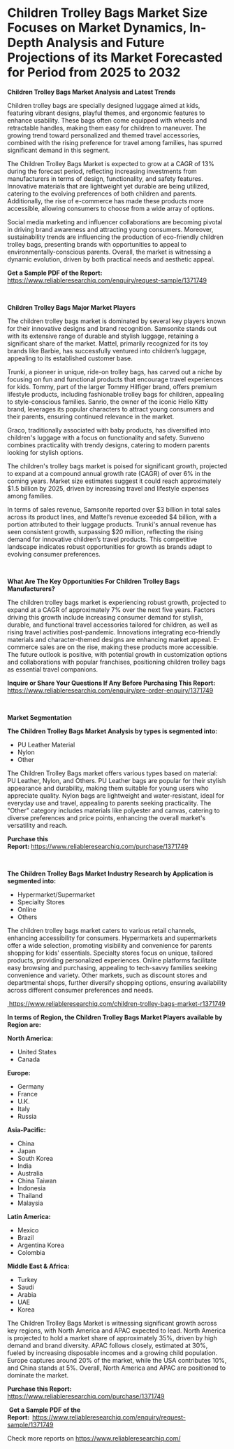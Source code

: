 <p><h1>Children Trolley Bags Market Size Focuses on Market Dynamics, In-Depth Analysis and Future Projections of its Market Forecasted for Period from 2025 to 2032</h1></p><p><strong>Children Trolley Bags Market Analysis and Latest Trends</strong></p>
<p><p>Children trolley bags are specially designed luggage aimed at kids, featuring vibrant designs, playful themes, and ergonomic features to enhance usability. These bags often come equipped with wheels and retractable handles, making them easy for children to maneuver. The growing trend toward personalized and themed travel accessories, combined with the rising preference for travel among families, has spurred significant demand in this segment.</p><p>The Children Trolley Bags Market is expected to grow at a CAGR of 13% during the forecast period, reflecting increasing investments from manufacturers in terms of design, functionality, and safety features. Innovative materials that are lightweight yet durable are being utilized, catering to the evolving preferences of both children and parents. Additionally, the rise of e-commerce has made these products more accessible, allowing consumers to choose from a wide array of options. </p><p>Social media marketing and influencer collaborations are becoming pivotal in driving brand awareness and attracting young consumers. Moreover, sustainability trends are influencing the production of eco-friendly children trolley bags, presenting brands with opportunities to appeal to environmentally-conscious parents. Overall, the market is witnessing a dynamic evolution, driven by both practical needs and aesthetic appeal.</p></p>
<p><strong>Get a Sample PDF of the Report:&nbsp;</strong> <a href="https://www.reliableresearchiq.com/enquiry/request-sample/1371749?utm_campaign=2730&utm_medium=2&utm_source=Github&utm_content=ia&utm_term=22032025&utm_id=children-trolley-bags">https://www.reliableresearchiq.com/enquiry/request-sample/1371749</a></p>
<p>&nbsp;</p>
<p><strong>Children Trolley Bags Major Market Players</strong></p>
<p><p>The children trolley bags market is dominated by several key players known for their innovative designs and brand recognition. Samsonite stands out with its extensive range of durable and stylish luggage, retaining a significant share of the market. Mattel, primarily recognized for its toy brands like Barbie, has successfully ventured into children’s luggage, appealing to its established customer base.</p><p>Trunki, a pioneer in unique, ride-on trolley bags, has carved out a niche by focusing on fun and functional products that encourage travel experiences for kids. Tommy, part of the larger Tommy Hilfiger brand, offers premium lifestyle products, including fashionable trolley bags for children, appealing to style-conscious families. Sanrio, the owner of the iconic Hello Kitty brand, leverages its popular characters to attract young consumers and their parents, ensuring continued relevance in the market.</p><p>Graco, traditionally associated with baby products, has diversified into children's luggage with a focus on functionality and safety. Sunveno combines practicality with trendy designs, catering to modern parents looking for stylish options.</p><p>The children's trolley bags market is poised for significant growth, projected to expand at a compound annual growth rate (CAGR) of over 6% in the coming years. Market size estimates suggest it could reach approximately $1.5 billion by 2025, driven by increasing travel and lifestyle expenses among families.</p><p>In terms of sales revenue, Samsonite reported over $3 billion in total sales across its product lines, and Mattel’s revenue exceeded $4 billion, with a portion attributed to their luggage products. Trunki's annual revenue has seen consistent growth, surpassing $20 million, reflecting the rising demand for innovative children’s travel products. This competitive landscape indicates robust opportunities for growth as brands adapt to evolving consumer preferences.</p></p>
<p>&nbsp;</p>
<p><strong>What Are The Key Opportunities For Children Trolley Bags Manufacturers?</strong></p>
<p><p>The children trolley bags market is experiencing robust growth, projected to expand at a CAGR of approximately 7% over the next five years. Factors driving this growth include increasing consumer demand for stylish, durable, and functional travel accessories tailored for children, as well as rising travel activities post-pandemic. Innovations integrating eco-friendly materials and character-themed designs are enhancing market appeal. E-commerce sales are on the rise, making these products more accessible. The future outlook is positive, with potential growth in customization options and collaborations with popular franchises, positioning children trolley bags as essential travel companions.</p></p>
<p><strong>Inquire or Share Your Questions If Any Before Purchasing This Report:</strong> <a href="https://www.reliableresearchiq.com/enquiry/pre-order-enquiry/1371749?utm_campaign=2730&utm_medium=2&utm_source=Github&utm_content=ia&utm_term=22032025&utm_id=children-trolley-bags">https://www.reliableresearchiq.com/enquiry/pre-order-enquiry/1371749</a></p>
<p>&nbsp;</p>
<p><strong>Market Segmentation</strong></p>
<p><strong>The Children Trolley Bags Market Analysis by types is segmented into:</strong></p>
<p><ul><li>PU Leather Material</li><li>Nylon</li><li>Other</li></ul></p>
<p><p>The Children Trolley Bags market offers various types based on material: PU Leather, Nylon, and Others. PU Leather bags are popular for their stylish appearance and durability, making them suitable for young users who appreciate quality. Nylon bags are lightweight and water-resistant, ideal for everyday use and travel, appealing to parents seeking practicality. The "Other" category includes materials like polyester and canvas, catering to diverse preferences and price points, enhancing the overall market's versatility and reach.</p></p>
<p><strong>Purchase this Report:&nbsp;</strong><a href="https://www.reliableresearchiq.com/purchase/1371749?utm_campaign=2730&utm_medium=2&utm_source=Github&utm_content=ia&utm_term=22032025&utm_id=children-trolley-bags">https://www.reliableresearchiq.com/purchase/1371749</a></p>
<p>&nbsp;</p>
<p><strong>The Children Trolley Bags Market Industry Research by Application is segmented into:</strong></p>
<p><ul><li>Hypermarket/Supermarket</li><li>Specialty Stores</li><li>Online</li><li>Others</li></ul></p>
<p><p>The children trolley bags market caters to various retail channels, enhancing accessibility for consumers. Hypermarkets and supermarkets offer a wide selection, promoting visibility and convenience for parents shopping for kids' essentials. Specialty stores focus on unique, tailored products, providing personalized experiences. Online platforms facilitate easy browsing and purchasing, appealing to tech-savvy families seeking convenience and variety. Other markets, such as discount stores and departmental shops, further diversify shopping options, ensuring availability across different consumer preferences and needs.</p></p>
<p><a href="https://www.reliableresearchiq.com/children-trolley-bags-market-r1371749?utm_campaign=2730&utm_medium=2&utm_source=Github&utm_content=ia&utm_term=22032025&utm_id=children-trolley-bags">&nbsp;https://www.reliableresearchiq.com/children-trolley-bags-market-r1371749</a></p>
<p><strong>In terms of Region, the Children Trolley Bags Market Players available by Region are:</strong></p>
<p>
    <p> <strong> North America: </strong>
        <ul>
            <li>United States</li>
            <li>Canada</li>
        </ul>
        </p> 
    <p> <strong> Europe: </strong>
        <ul>
            <li>Germany</li>
            <li>France</li>
            <li>U.K.</li>
            <li>Italy</li>
            <li>Russia</li>
        </ul>
        </p> 
    <p> <strong> Asia-Pacific: </strong>
        <ul>
            <li>China</li>
            <li>Japan</li>
            <li>South Korea</li>
            <li>India</li>
            <li>Australia</li>
            <li>China Taiwan</li>
            <li>Indonesia</li>
            <li>Thailand</li>
            <li>Malaysia</li>
        </ul>
        </p> 
    <p> <strong> Latin America: </strong>
        <ul>
            <li>Mexico</li>
            <li>Brazil</li>
            <li>Argentina Korea</li>
            <li>Colombia</li>
        </ul>
        </p> 
    <p> <strong> Middle East & Africa: </strong>
        <ul>
            <li>Turkey</li>
            <li>Saudi</li>
            <li>Arabia</li>
            <li>UAE</li>
            <li>Korea</li>
        </ul>
    </p>
    </p>
<p><p>The Children Trolley Bags Market is witnessing significant growth across key regions, with North America and APAC expected to lead. North America is projected to hold a market share of approximately 35%, driven by high demand and brand diversity. APAC follows closely, estimated at 30%, fueled by increasing disposable incomes and a growing child population. Europe captures around 20% of the market, while the USA contributes 10%, and China stands at 5%. Overall, North America and APAC are positioned to dominate the market.</p></p>
<p><strong>Purchase this Report: </strong><a href="https://www.reliableresearchiq.com/purchase/1371749?utm_campaign=2730&utm_medium=2&utm_source=Github&utm_content=ia&utm_term=22032025&utm_id=children-trolley-bags">https://www.reliableresearchiq.com/purchase/1371749</a></p>
<p>&nbsp;<strong>Get a Sample PDF of the Report:&nbsp;&nbsp;</strong><a href="https://www.reliableresearchiq.com/enquiry/request-sample/1371749?utm_campaign=2730&utm_medium=2&utm_source=Github&utm_content=ia&utm_term=22032025&utm_id=children-trolley-bags">https://www.reliableresearchiq.com/enquiry/request-sample/1371749</a></p>
<p><strong></strong></p>
<p>Check more reports on <a href="https://www.reliableresearchiq.com/?utm_campaign=2730&utm_medium=2&utm_source=Github&utm_content=ia&utm_term=22032025&utm_id=children-trolley-bags">https://www.reliableresearchiq.com/</a></p>